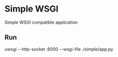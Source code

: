# Simple WSGI

Simple WSGI compatible application

## Run
uwsgi --http-socket :8000 --wsgi-file ./simple/app.py